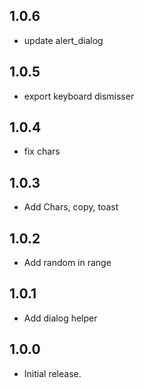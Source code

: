 ## 1.0.6
* update alert_dialog

## 1.0.5
* export keyboard dismisser

## 1.0.4
* fix chars

## 1.0.3
* Add Chars, copy, toast

## 1.0.2
* Add random in range

## 1.0.1
* Add dialog helper

## 1.0.0

* Initial release.

